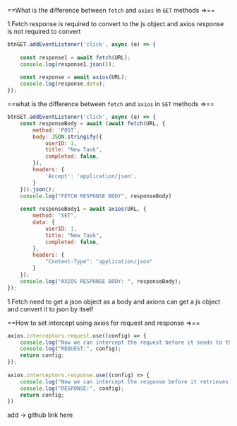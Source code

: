 
==What is the difference between `fetch` and `axios` in `GET` methods =>==

1.Fetch response is required to convert to the js object and axios response is not required to convert


```js
btnGET.addEventListener('click', async (e) => {  
  
    const response1 = await fetch(URL);  
    console.log(response1.json());  
  
    const response = await axios(URL);  
    console.log(response.data);  
});
```

==what is the difference between `fetch` and `axios` in `SET` methods =>==

```js
btnSET.addEventListener('click', async (e) => {  
    const responseBody = await (await fetch(URL, {  
        method: 'POST',  
        body: JSON.stringify({  
            userID: 1,  
            title: "New Task",  
            completed: false,  
        }),  
        headers: {  
            'Accept': 'application/json',  
        }  
    })).json();  
    console.log("FETCH RESPONSE BODY", responseBody)  
  
    const responseBody1 = await axios(URL, {  
        method: "SET",  
        data: {  
            userID: 1,  
            title: "New Task",  
            completed: false,  
        },  
        headers: {  
            "Content-Type": "application/json"  
        }  
    });  
    console.log("AXIOS RESPONSE BODY: ", responseBody);  
});
```

1.Fetch need to get a json object as a body and axions can get a js object and convert it to json by itself

==How to set intercept using axios for request and response =>==

```js
axios.interceptors.request.use((config) => {  
    console.log("Now we can intercept the request before it sends to the server");  
    console.log("REQUEST:", config);  
    return config;  
});  
  
axios.interceptors.response.use((config) => {  
    console.log("Now we can intercept the response before it retrieves to the client");  
    console.log("RESPONSE:", config);  
    return config;  
})
```

add -> github link here